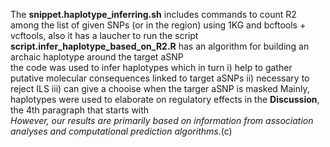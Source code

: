 The **snippet.haplotype_inferring.sh** includes commands to count R2 among the list of given SNPs (or in the region) using 1KG and bcftools + vcftools, also it has a laucher to run the script <br>
**script.infer_haplotype_based_on_R2.R** has an algorithm for building an archaic haplotype around the target aSNP  <br>
the code was used to infer haplotypes which in turn i) help to gather putative molecular consequences linked to target aSNPs ii) necessary to reject ILS iii) can give a chooise when the targer aSNP is masked
Mainly, haplotypes were used to elaborate on regulatory effects in the **Discussion**, the 4th paragraph that starts with <br>
*However, our results are primarily based on information from association analyses and computational prediction algorithms.*(c)